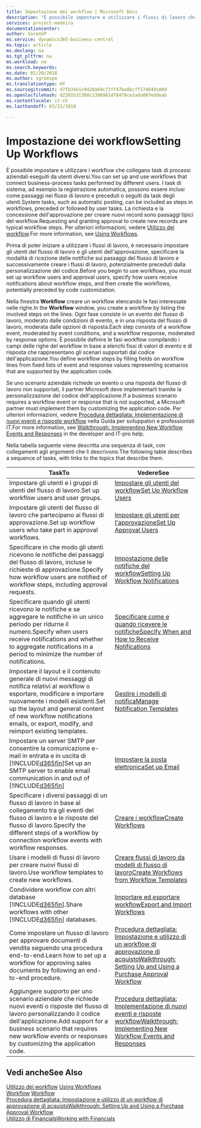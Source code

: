 ```yaml
---
title: Impostazione dei workflow | Microsoft Docs
description: "È possibile impostare e utilizzare i flussi di lavoro che collegano task di processi aziendali eseguiti da utenti diversi. I task di sistema, ad esempio la registrazione automatica, possono essere inclusi come passaggi nei flussi di lavoro e preceduti o seguiti da task degli utenti. La richiesta e la concessione dell'approvazione per creare nuovi record sono passaggi tipici del workflow."
services: project-madeira
documentationcenter: 
author: SorenGP
ms.service: dynamics365-business-central
ms.topic: article
ms.devlang: na
ms.tgt_pltfrm: na
ms.workload: na
ms.search.keywords: 
ms.date: 02/20/2018
ms.author: sgroespe
ms.translationtype: HT
ms.sourcegitcommit: d7fb34e1c9428a64c71ff47be8bcff174649c00d
ms.openlocfilehash: d2301b31308c1300961d78478ce1ada807eddeab
ms.contentlocale: it-ch
ms.lasthandoff: 03/22/2018

---
```

# <a name="setting-up-workflows"></a><span data-ttu-id="c48e8-105">Impostazione dei workflow</span><span class="sxs-lookup"><span data-stu-id="c48e8-105">Setting Up Workflows</span></span>
<span data-ttu-id="c48e8-106">È possibile impostare e utilizzare i workflow che collegano task di processi aziendali eseguiti da utenti diversi.</span><span class="sxs-lookup"><span data-stu-id="c48e8-106">You can set up and use workflows that connect business-process tasks performed by different users.</span></span> <span data-ttu-id="c48e8-107">I task di sistema, ad esempio la registrazione automatica, possono essere inclusi come passaggi nei flussi di lavoro e preceduti o seguiti da task degli utenti.</span><span class="sxs-lookup"><span data-stu-id="c48e8-107">System tasks, such as automatic posting, can be included as steps in workflows, preceded or followed by user tasks.</span></span> <span data-ttu-id="c48e8-108">La richiesta e la concessione dell'approvazione per creare nuovi record sono passaggi tipici del workflow.</span><span class="sxs-lookup"><span data-stu-id="c48e8-108">Requesting and granting approval to create new records are typical workflow steps.</span></span> <span data-ttu-id="c48e8-109">Per ulteriori informazioni, vedere [Utilizzo dei workflow](across-use-workflows.md).</span><span class="sxs-lookup"><span data-stu-id="c48e8-109">For more information, see [Using Workflows](across-use-workflows.md).</span></span>  

 <span data-ttu-id="c48e8-110">Prima di poter iniziare a utilizzare i flussi di lavoro, è necessario impostare gli utenti del flusso di lavoro e gli utenti dell'approvazione, specificare la modalità di ricezione delle notifiche sui passaggi del flusso di lavoro e successivamente creare i flussi di lavoro, potenzialmente preceduti dalla personalizzazione del codice.</span><span class="sxs-lookup"><span data-stu-id="c48e8-110">Before you begin to use workflows, you must set up workflow users and approval users, specify how users receive notifications about workflow steps, and then create the workflows, potentially preceded by code customization.</span></span>  

 <span data-ttu-id="c48e8-111">Nella finestra **Workflow** creare un workflow elencando le fasi interessate nelle righe.</span><span class="sxs-lookup"><span data-stu-id="c48e8-111">In the **Workflow** window, you create a workflow by listing the involved steps on the lines.</span></span> <span data-ttu-id="c48e8-112">Ogni fase consiste in un evento del flusso di lavoro, moderato dalle condizioni di evento, e in una risposta del flusso di lavoro, moderata dalle opzioni di risposta.</span><span class="sxs-lookup"><span data-stu-id="c48e8-112">Each step consists of a workflow event, moderated by event conditions, and a workflow response, moderated by response options.</span></span> <span data-ttu-id="c48e8-113">È possibile definire le fasi workflow compilando i campi delle righe del workflow in base a elenchi fissi di valori di evento e di risposta che rappresentano gli scenari supportati dal codice dell'applicazione.</span><span class="sxs-lookup"><span data-stu-id="c48e8-113">You define workflow steps by filling fields on workflow lines from fixed lists of event and response values representing scenarios that are supported by the application code.</span></span>  

 <span data-ttu-id="c48e8-114">Se uno scenario aziendale richiede un evento o una risposta del flusso di lavoro non supportati, il partner Microsoft deve implementarli tramite la personalizzazione del codice dell'applicazione.</span><span class="sxs-lookup"><span data-stu-id="c48e8-114">If a business scenario requires a workflow event or response that is not supported, a Microsoft partner must implement them by customizing the application code.</span></span> <span data-ttu-id="c48e8-115">Per ulteriori informazioni, vedere [Procedura dettagliata: Implementazione di nuovi eventi e risposte workflow](/dynamics-nav/Walkthrough--Implementing-New-Workflow-Events-and-Responses) nella Guida per sviluppatori e professionisti IT.</span><span class="sxs-lookup"><span data-stu-id="c48e8-115">For more information, see [Walkthrough: Implementing New Workflow Events and Responses](/dynamics-nav/Walkthrough--Implementing-New-Workflow-Events-and-Responses) in the developer and IT-pro help.</span></span>

 <span data-ttu-id="c48e8-116">Nella tabella seguente viene descritta una sequenza di task, con collegamenti agli argomenti che li descrivono.</span><span class="sxs-lookup"><span data-stu-id="c48e8-116">The following table describes a sequence of tasks, with links to the topics that describe them.</span></span>  

|<span data-ttu-id="c48e8-117">**Task**</span><span class="sxs-lookup"><span data-stu-id="c48e8-117">**To**</span></span>|<span data-ttu-id="c48e8-118">**Vedere**</span><span class="sxs-lookup"><span data-stu-id="c48e8-118">**See**</span></span>|  
|------------|-------------|  
|<span data-ttu-id="c48e8-119">Impostare gli utenti e i gruppi di utenti del flusso di lavoro.</span><span class="sxs-lookup"><span data-stu-id="c48e8-119">Set up workflow users and user groups.</span></span>|[<span data-ttu-id="c48e8-120">Impostare gli utenti del workflow</span><span class="sxs-lookup"><span data-stu-id="c48e8-120">Set Up Workflow Users</span></span>](across-how-to-set-up-workflow-users.md)|  
|<span data-ttu-id="c48e8-121">Impostare gli utenti del flusso di lavoro che partecipano ai flussi di approvazione.</span><span class="sxs-lookup"><span data-stu-id="c48e8-121">Set up workflow users who take part in approval workflows.</span></span>|[<span data-ttu-id="c48e8-122">Impostare gli utenti per l'approvazione</span><span class="sxs-lookup"><span data-stu-id="c48e8-122">Set Up Approval Users</span></span>](across-how-to-set-up-approval-users.md)|  
|<span data-ttu-id="c48e8-123">Specificare in che modo gli utenti ricevono le notifiche dei passaggi del flusso di lavoro, incluse le richieste di approvazione.</span><span class="sxs-lookup"><span data-stu-id="c48e8-123">Specify how workflow users are notified of workflow steps, including approval requests.</span></span>|[<span data-ttu-id="c48e8-124">Impostazione delle notifiche del workflow</span><span class="sxs-lookup"><span data-stu-id="c48e8-124">Setting Up Workflow Notifications</span></span>](across-setting-up-workflow-notifications.md)|  
|<span data-ttu-id="c48e8-125">Specificare quando gli utenti ricevono le notifiche e se aggregare le notifiche in un unico periodo per ridurne il numero.</span><span class="sxs-lookup"><span data-stu-id="c48e8-125">Specify when users receive notifications and whether to aggregate notifications in a period to minimize the number of notifications.</span></span>|[<span data-ttu-id="c48e8-126">Specificare come e quando ricevere le notifiche</span><span class="sxs-lookup"><span data-stu-id="c48e8-126">Specify When and How to Receive Notifications</span></span>](across-how-to-specify-when-and-how-to-receive-notifications.md)|  
|<span data-ttu-id="c48e8-127">Impostare il layout e il contenuto generale di nuovi messaggi di notifica relativi al workflow o esportare, modificare e importare nuovamente i modelli esistenti.</span><span class="sxs-lookup"><span data-stu-id="c48e8-127">Set up the layout and general content of new workflow notifications emails, or export, modify, and reimport existing templates.</span></span>|[<span data-ttu-id="c48e8-128">Gestire i modelli di notifica</span><span class="sxs-lookup"><span data-stu-id="c48e8-128">Manage Notification Templates</span></span>](across-how-to-manage-notification-templates.md)|  
|<span data-ttu-id="c48e8-129">Impostare un server SMTP per consentire la comunicazione e-mail in entrata e in uscita di [!INCLUDE[d365fin](includes/d365fin_md.md)]</span><span class="sxs-lookup"><span data-stu-id="c48e8-129">Set up an SMTP server to enable email communication in and out of [!INCLUDE[d365fin](includes/d365fin_md.md)]</span></span>|[<span data-ttu-id="c48e8-130">Impostare la posta elettronica</span><span class="sxs-lookup"><span data-stu-id="c48e8-130">Set up Email</span></span>](admin-how-setup-email.md)|
|<span data-ttu-id="c48e8-131">Specificare i diversi passaggi di un flusso di lavoro in base al collegamento tra gli eventi del flusso di lavoro e le risposte del flusso di lavoro.</span><span class="sxs-lookup"><span data-stu-id="c48e8-131">Specify the different steps of a workflow by connection workflow events with workflow responses.</span></span>|[<span data-ttu-id="c48e8-132">Creare i workflow</span><span class="sxs-lookup"><span data-stu-id="c48e8-132">Create Workflows</span></span>](across-how-to-create-workflows.md)|  
|<span data-ttu-id="c48e8-133">Usare i modelli di flussi di lavoro per creare nuovi flussi di lavoro.</span><span class="sxs-lookup"><span data-stu-id="c48e8-133">Use workflow templates to create new workflows.</span></span>|[<span data-ttu-id="c48e8-134">Creare flussi di lavoro da modelli di flusso di lavoro</span><span class="sxs-lookup"><span data-stu-id="c48e8-134">Create Workflows from Workflow Templates</span></span>](across-how-to-create-workflows-from-workflow-templates.md)|  
|<span data-ttu-id="c48e8-135">Condividere workflow con altri database [!INCLUDE[d365fin](includes/d365fin_md.md)].</span><span class="sxs-lookup"><span data-stu-id="c48e8-135">Share workflows with other [!INCLUDE[d365fin](includes/d365fin_md.md)] databases.</span></span>|[<span data-ttu-id="c48e8-136">Importare ed esportare workflow</span><span class="sxs-lookup"><span data-stu-id="c48e8-136">Export and Import Workflows</span></span>](across-how-to-export-and-import-workflows.md)|  
|<span data-ttu-id="c48e8-137">Come impostare un flusso di lavoro per approvare documenti di vendita seguendo una procedura end-to-end.</span><span class="sxs-lookup"><span data-stu-id="c48e8-137">Learn how to set up a workflow for approving sales documents by following an end-to-end procedure.</span></span>|[<span data-ttu-id="c48e8-138">Procedura dettagliata: Impostazione e utilizzo di un workflow di approvazione di acquisto</span><span class="sxs-lookup"><span data-stu-id="c48e8-138">Walkthrough: Setting Up and Using a Purchase Approval Workflow</span></span>](walkthrough-setting-up-and-using-a-purchase-approval-workflow.md)|  
|<span data-ttu-id="c48e8-139">Aggiungere supporto per uno scenario aziendale che richiede nuovi eventi o risposte del flusso di lavoro personalizzando il codice dell'applicazione.</span><span class="sxs-lookup"><span data-stu-id="c48e8-139">Add support for a business scenario that requires new workflow events or responses by customizing the application code.</span></span>|[<span data-ttu-id="c48e8-140">Procedura dettagliata: Implementazione di nuovi eventi e risposte workflow</span><span class="sxs-lookup"><span data-stu-id="c48e8-140">Walkthrough: Implementing New Workflow Events and Responses</span></span>](/dynamics-nav/Walkthrough--Implementing-New-Workflow-Events-and-Responses)|  

## <a name="see-also"></a><span data-ttu-id="c48e8-141">Vedi anche</span><span class="sxs-lookup"><span data-stu-id="c48e8-141">See Also</span></span>  
 <span data-ttu-id="c48e8-142">[Utilizzo dei workflow](across-use-workflows.md) </span><span class="sxs-lookup"><span data-stu-id="c48e8-142">[Using Workflows](across-use-workflows.md) </span></span>  
 <span data-ttu-id="c48e8-143">[Workflow](across-workflow.md) </span><span class="sxs-lookup"><span data-stu-id="c48e8-143">[Workflow](across-workflow.md) </span></span>  
 [<span data-ttu-id="c48e8-144">Procedura dettagliata: Impostazione e utilizzo di un workflow di approvazione di acquisto</span><span class="sxs-lookup"><span data-stu-id="c48e8-144">Walkthrough: Setting Up and Using a Purchase Approval Workflow</span></span>](walkthrough-setting-up-and-using-a-purchase-approval-workflow.md)  
 [<span data-ttu-id="c48e8-145">Utilizzo di Financials</span><span class="sxs-lookup"><span data-stu-id="c48e8-145">Working with Financials</span></span>](ui-work-product.md)

